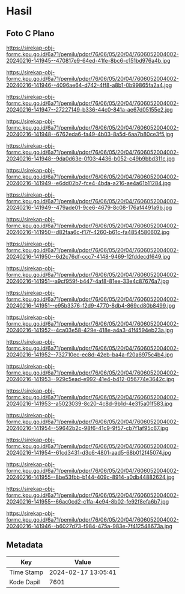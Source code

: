 # Hasil

## Foto C Plano

https://sirekap-obj-formc.kpu.go.id/6a71/pemilu/pdpr/76/06/05/20/04/7606052004002-20240216-141945--470817e9-64ed-41fe-8bc6-c151bd976a4b.jpg

https://sirekap-obj-formc.kpu.go.id/6a71/pemilu/pdpr/76/06/05/20/04/7606052004002-20240216-141946--4096ae64-d742-4ff8-a8b1-0b99865fa2a4.jpg

https://sirekap-obj-formc.kpu.go.id/6a71/pemilu/pdpr/76/06/05/20/04/7606052004002-20240216-141947--27227149-b336-44c0-841a-ae67d05155e2.jpg

https://sirekap-obj-formc.kpu.go.id/6a71/pemilu/pdpr/76/06/05/20/04/7606052004002-20240216-141948--6762eda6-fa49-4b03-8a5d-6aa7b80ce3f5.jpg

https://sirekap-obj-formc.kpu.go.id/6a71/pemilu/pdpr/76/06/05/20/04/7606052004002-20240216-141948--9da0d63e-0f03-4436-b052-c49b9bbd311c.jpg

https://sirekap-obj-formc.kpu.go.id/6a71/pemilu/pdpr/76/06/05/20/04/7606052004002-20240216-141949--e6dd02b7-fce4-4bda-a216-ae4a61b11284.jpg

https://sirekap-obj-formc.kpu.go.id/6a71/pemilu/pdpr/76/06/05/20/04/7606052004002-20240216-141949--479ade01-9ce6-4679-8c08-176af4491a9b.jpg

https://sirekap-obj-formc.kpu.go.id/6a71/pemilu/pdpr/76/06/05/20/04/7606052004002-20240216-141950--d82faa6c-f17f-4260-b61c-fa4854580602.jpg

https://sirekap-obj-formc.kpu.go.id/6a71/pemilu/pdpr/76/06/05/20/04/7606052004002-20240216-141950--6d2c76df-ccc7-4148-9469-12fddecdf649.jpg

https://sirekap-obj-formc.kpu.go.id/6a71/pemilu/pdpr/76/06/05/20/04/7606052004002-20240216-141951--a9cf959f-b447-4af8-81ee-33e4c87676a7.jpg

https://sirekap-obj-formc.kpu.go.id/6a71/pemilu/pdpr/76/06/05/20/04/7606052004002-20240216-141951--e95b3376-f2d9-4770-8db4-869cd80b8499.jpg

https://sirekap-obj-formc.kpu.go.id/6a71/pemilu/pdpr/76/06/05/20/04/7606052004002-20240216-141952--4ca03e58-429e-418e-a4a3-41f4594eb23a.jpg

https://sirekap-obj-formc.kpu.go.id/6a71/pemilu/pdpr/76/06/05/20/04/7606052004002-20240216-141952--732710ec-ec8d-42eb-ba4a-f20a6975c4b4.jpg

https://sirekap-obj-formc.kpu.go.id/6a71/pemilu/pdpr/76/06/05/20/04/7606052004002-20240216-141953--929c5ead-e992-41e4-b412-056774e3642c.jpg

https://sirekap-obj-formc.kpu.go.id/6a71/pemilu/pdpr/76/06/05/20/04/7606052004002-20240216-141953--a5023039-8c20-4c8d-9b1d-4e315a01f583.jpg

https://sirekap-obj-formc.kpu.go.id/6a71/pemilu/pdpr/76/06/05/20/04/7606052004002-20240216-141954--59642b2c-98f6-41c9-9f57-cb7f1af95c67.jpg

https://sirekap-obj-formc.kpu.go.id/6a71/pemilu/pdpr/76/06/05/20/04/7606052004002-20240216-141954--61cd3431-d3c6-4801-aad5-68b012f45074.jpg

https://sirekap-obj-formc.kpu.go.id/6a71/pemilu/pdpr/76/06/05/20/04/7606052004002-20240216-141955--8be53fbb-b144-409c-8914-a0db44882624.jpg

https://sirekap-obj-formc.kpu.go.id/6a71/pemilu/pdpr/76/06/05/20/04/7606052004002-20240216-141955--66ac0cd2-c1fa-4e94-8b02-fe92f8efa6b7.jpg

https://sirekap-obj-formc.kpu.go.id/6a71/pemilu/pdpr/76/06/05/20/04/7606052004002-20240216-141946--b6027d73-f984-475a-983e-7f412548673a.jpg


## Metadata

| Key        | Value               |
| ---------- | ------------------- |
| Time Stamp | 2024-02-17 13:05:41 |
| Kode Dapil | 7601                |



